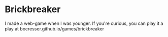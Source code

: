 # Brickbreaker
I made a  web-game when I was younger. If you're curious, you can play it a play at bocresser.github.io/games/brickbreaker
